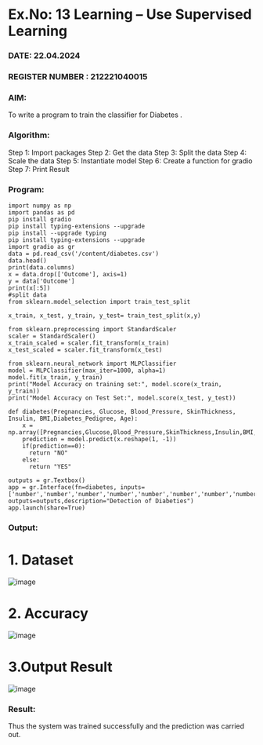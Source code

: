 # Ex.No: 13 Learning – Use Supervised Learning  
### DATE: 22.04.2024                                                                           
### REGISTER NUMBER : 212221040015
### AIM: 
To write a program to train the classifier for Diabetes .
###  Algorithm:
Step 1: Import packages 
Step 2: Get the data 
Step 3: Split the data 
Step 4: Scale the data 
Step 5: Instantiate model 
Step 6: Create a function for gradio 
Step 7: Print Result

### Program:
```
import numpy as np
import pandas as pd
pip install gradio
pip install typing-extensions --upgrade
pip install --upgrade typing
pip install typing-extensions --upgrade
import gradio as gr
data = pd.read_csv('/content/diabetes.csv')
data.head()
print(data.columns)
x = data.drop(['Outcome'], axis=1)
y = data['Outcome']
print(x[:5])
#split data
from sklearn.model_selection import train_test_split

x_train, x_test, y_train, y_test= train_test_split(x,y)

from sklearn.preprocessing import StandardScaler
scaler = StandardScaler()
x_train_scaled = scaler.fit_transform(x_train)
x_test_scaled = scaler.fit_transform(x_test)

from sklearn.neural_network import MLPClassifier
model = MLPClassifier(max_iter=1000, alpha=1)
model.fit(x_train, y_train)
print("Model Accuracy on training set:", model.score(x_train, y_train))
print("Model Accuracy on Test Set:", model.score(x_test, y_test))

def diabetes(Pregnancies, Glucose, Blood_Pressure, SkinThickness, Insulin, BMI,Diabetes_Pedigree, Age):
    x = np.array([Pregnancies,Glucose,Blood_Pressure,SkinThickness,Insulin,BMI,Diabetes_Pedigree,Age])
    prediction = model.predict(x.reshape(1, -1))
    if(prediction==0):
      return "NO"
    else:
      return "YES"

outputs = gr.Textbox()
app = gr.Interface(fn=diabetes, inputs=['number','number','number','number','number','number','number','number'], outputs=outputs,description="Detection of Diabeties")
app.launch(share=True)

```

### Output:
# 1. Dataset
![image](https://github.com/Vijayananthperumal22/AI_Lab_2023-24/assets/107705127/3467b06e-8fce-4c48-b097-b86dd45beac5)
# 2. Accuracy
![image](https://github.com/Vijayananthperumal22/AI_Lab_2023-24/assets/107705127/e26327cc-1d4a-4802-bc39-162f2d56e423)
# 3.Output Result
![image](https://github.com/Vijayananthperumal22/AI_Lab_2023-24/assets/107705127/0e4b6278-3fb5-434b-b875-af6a847c3b22)


### Result:
Thus the system was trained successfully and the prediction was carried out.
